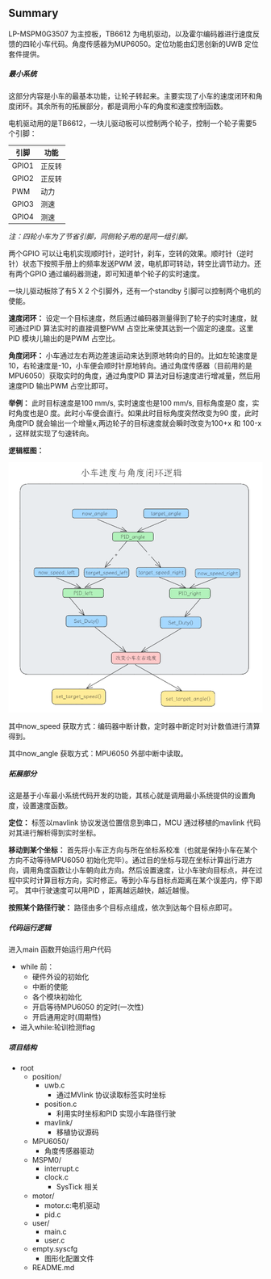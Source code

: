 ## Summary
LP-MSPM0G3507 为主控板，TB6612 为电机驱动，以及霍尔编码器进行速度反馈的四轮小车代码。角度传感器为MUP6050。定位功能由幻思创新的UWB 定位套件提供。

##### 最小系统
这部分内容是小车的最基本功能，让轮子转起来。主要实现了小车的速度闭环和角度闭环。其余所有的拓展部分，都是调用小车的角度和速度控制函数。

电机驱动用的是TB6612，一块儿驱动板可以控制两个轮子，控制一个轮子需要5 个引脚：

| 引脚    | 功能  |
| ----- | --- |
| GPIO1 | 正反转 |
| GPIO2 | 正反转 |
| PWM   | 动力  |
| GPIO3 | 测速  |
| GPIO4 | 测速  |

*注：四轮小车为了节省引脚，同侧轮子用的是同一组引脚。*

两个GPIO 可以让电机实现顺时针，逆时针，刹车，空转的效果。顺时针（逆时针）状态下按照手册上的频率发送PWM 波，电机即可转动，转空比调节动力。还有两个GPIO 通过编码器测速，即可知道单个轮子的实时速度。

一块儿驱动板除了有5 X 2 个引脚外，还有一个standby 引脚可以控制两个电机的使能。

**速度闭环：** 设定一个目标速度，然后通过编码器测量得到了轮子的实时速度，就可通过PID 算法实时的直接调整PWM 占空比来使其达到一个固定的速度。这里PID 模块儿输出的是PWM 占空比。

**角度闭环：** 小车通过左右两边差速运动来达到原地转向的目的。比如左轮速度是10，右轮速度是-10，小车便会顺时针原地转向。通过角度传感器（目前用的是MPU6050）获取实时的角度，通过角度PID 算法对目标速度进行增减量，然后用速度PID 输出PWM 占空比即可。

**举例：** 此时目标速度是100 mm/s, 实时速度也是100 mm/s, 目标角度是0 度，实时角度也是0 度。此时小车便会直行。如果此时目标角度突然改变为90 度，此时角度PID 就会输出一个增量x,两边轮子的目标速度就会瞬时改变为100+x 和 100-x ，这样就实现了匀速转向。

**逻辑框图：**

![](./image/Pasted-image-20250720163508.png "")

其中now_speed 获取方式：编码器中断计数，定时器中断定时对计数值进行清算得到。

其中now_angle 获取方式：MPU6050 外部中断中读取。

##### 拓展部分
这是基于小车最小系统代码开发的功能，其核心就是调用最小系统提供的设置角度，设置速度函数。

**定位：** 标签以mavlink 协议发送位置信息到串口，MCU 通过移植的mavlink 代码对其进行解析得到实时坐标。

**移动到某个坐标：** 首先将小车正方向与所在坐标系校准（也就是保持小车在某个方向不动等待MPU6050 初始化完毕）。通过目的坐标与现在坐标计算出行进方向，调用角度函数让小车朝向此方向。然后设置速度，让小车驶向目标点，并在过程中实时计算目标方向，实时修正。等到小车与目标点距离在某个误差内，停下即可。
其中行驶速度可以用PID ，距离越远越快，越近越慢。

**按照某个路径行驶：** 路径由多个目标点组成，依次到达每个目标点即可。

##### 代码运行逻辑
进入main 函数开始运行用户代码
- while 前： 
	- 硬件外设的初始化
	- 中断的使能
	- 各个模块初始化
	- 开启等待MPU6050 的定时(一次性)
	- 开启通用定时(周期性)
- 进入while:轮训检测flag

##### 项目结构
- root
	- position/
		- uwb.c
			- 通过MVlink 协议读取标签实时坐标
		- position.c
			- 利用实时坐标和PID 实现小车路径行驶
		- mavlink/
			- 移植协议源码
	- MPU6050/
		- 角度传感器驱动
	- MSPM0/
		- interrupt.c
		- clock.c
			- SysTick 相关
	- motor/
		- motor.c:电机驱动
		- pid.c
	- user/
		- main.c
		- user.c
	- empty.syscfg
		- 图形化配置文件
	- README.md